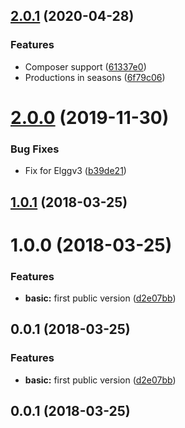 <a name="2.0.1"></a>
## [2.0.1](https://github.com/wabuehamm/elgg-plugin-big_avatar/compare/2.0.0...v2.0.1) (2020-04-28)


### Features

* Composer support ([61337e0](https://github.com/wabuehamm/elgg-plugin-big_avatar/commit/61337e0))
* Productions in seasons ([6f79c06](https://github.com/wabuehamm/elgg-plugin-big_avatar/commit/6f79c06))



<a name="2.0.0"></a>
# [2.0.0](https://github.com/wabuehamm/elgg-plugin-big_avatar/compare/1.0.1...v2.0.0) (2019-11-30)


### Bug Fixes

* Fix for Elggv3 ([b39de21](https://github.com/wabuehamm/elgg-plugin-big_avatar/commit/b39de21))



<a name="1.0.1"></a>
## [1.0.1](https://github.com/wabuehamm/elgg-plugin-big_avatar/compare/1.0.0...v1.0.1) (2018-03-25)




<a name="1.0.0"></a>
# 1.0.0 (2018-03-25)


### Features

* **basic:** first public version ([d2e07bb](https://github.com/wabuehann/elgg-plugin-big_avatar/commit/d2e07bb))



<a name="0.0.1"></a>
## 0.0.1 (2018-03-25)


### Features

* **basic:** first public version ([d2e07bb](https://github.com/wabuehann/elgg-plugin-big_avatar/commit/d2e07bb))



<a name="0.0.1"></a>
## 0.0.1 (2018-03-25)




